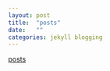 ```yaml
---
layout: post
title:  "posts"
date:   ""
categories: jekyll blogging
---
```


[posts](https://plonskipe.github.io/)
  


